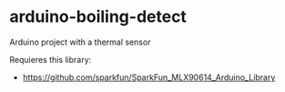 # arduino-boiling-detect
Arduino project with a thermal sensor

Requieres this library:
- https://github.com/sparkfun/SparkFun_MLX90614_Arduino_Library
